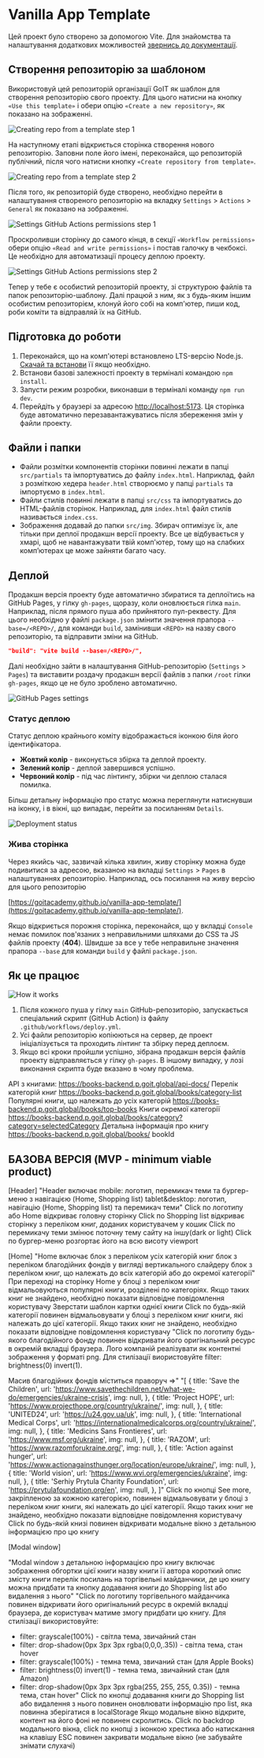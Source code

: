 # Vanilla App Template

Цей проект було створено за допомогою Vite. Для знайомства та налаштування
додаткових можливостей [звернись до документації](https://vitejs.dev/).

## Створення репозиторію за шаблоном

Використовуй цей репозиторій організації GoIT як шаблон для створення
репозиторію свого проекту. Для цього натисни на кнопку `«Use this template»` і
обери опцію `«Create a new repository»`, як показано на зображенні.

![Creating repo from a template step 1](./assets/template-step-1.png)

На наступному етапі відкриється сторінка створення нового репозиторію. Заповни
поле його імені, переконайся, що репозиторій публічний, після чого натисни
кнопку `«Create repository from template»`.

![Creating repo from a template step 2](./assets/template-step-2.png)

Після того, як репозиторій буде створено, необхідно перейти в налаштування
створеного репозиторію на вкладку `Settings` > `Actions` > `General` як показано
на зображенні.

![Settings GitHub Actions permissions step 1](./assets/gh-actions-perm-1.png)

Проскроливши сторінку до самого кінця, в секції `«Workflow permissions»` обери
опцію `«Read and write permissions»` і постав галочку в чекбоксі. Це необхідно
для автоматизації процесу деплою проекту.

![Settings GitHub Actions permissions step 2](./assets/gh-actions-perm-2.png)

Тепер у тебе є особистий репозиторій проекту, зі структурою файлів та папок
репозиторію-шаблону. Далі працюй з ним, як з будь-яким іншим особистим
репозиторієм, клонуй його собі на комп'ютер, пиши код, роби коміти та відправляй
їх на GitHub.

## Підготовка до роботи

1. Переконайся, що на комп'ютері встановлено LTS-версію Node.js.
   [Скачай та встанови](https://nodejs.org/en/) її якщо необхідно.
2. Встанови базові залежності проекту в терміналі командою `npm install`.
3. Запусти режим розробки, виконавши в терміналі команду `npm run dev`.
4. Перейдіть у браузері за адресою
   [http://localhost:5173](http://localhost:5173). Ця сторінка буде автоматично
   перезавантажуватись після збереження змін у файли проекту.

## Файли і папки

- Файли розмітки компонентів сторінки повинні лежати в папці `src/partials` та
  імпортуватись до файлу `index.html`. Наприклад, файл з розміткою хедера
  `header.html` створюємо у папці `partials` та імпортуємо в `index.html`.
- Файли стилів повинні лежати в папці `src/css` та імпортуватись до HTML-файлів
  сторінок. Наприклад, для `index.html` файл стилів називається `index.css`.
- Зображення додавай до папки `src/img`. Збирач оптимізує їх, але тільки при
  деплої продакшн версії проекту. Все це відбувається у хмарі, щоб не
  навантажувати твій комп'ютер, тому що на слабких компʼютерах це може зайняти
  багато часу.

## Деплой

Продакшн версія проекту буде автоматично збиратися та деплоїтись на GitHub
Pages, у гілку `gh-pages`, щоразу, коли оновлюється гілка `main`. Наприклад,
після прямого пуша або прийнятого пул-реквесту. Для цього необхідно у файлі
`package.json` змінити значення прапора `--base=/<REPO>/`, для команди `build`,
замінивши `<REPO>` на назву свого репозиторію, та відправити зміни на GitHub.

```json
"build": "vite build --base=/<REPO>/",
```

Далі необхідно зайти в налаштування GitHub-репозиторію (`Settings` > `Pages`) та
виставити роздачу продакшн версії файлів з папки `/root` гілки `gh-pages`, якщо
це не було зроблено автоматично.

![GitHub Pages settings](./assets/repo-settings.png)

### Статус деплою

Статус деплою крайнього коміту відображається іконкою біля його ідентифікатора.

- **Жовтий колір** - виконується збірка та деплой проекту.
- **Зелений колір** - деплой завершився успішно.
- **Червоний колір** - під час лінтингу, збірки чи деплою сталася помилка.

Більш детальну інформацію про статус можна переглянути натиснувши на іконку, і в
вікні, що випадає, перейти за посиланням `Details`.

![Deployment status](./assets/deploy-status.png)

### Жива сторінка

Через якийсь час, зазвичай кілька хвилин, живу сторінку можна буде подивитися за
адресою, вказаною на вкладці `Settings` > `Pages` в налаштуваннях репозиторію.
Наприклад, ось посилання на живу версію для цього репозиторію

[https://goitacademy.github.io/vanilla-app-template/](https://goitacademy.github.io/vanilla-app-template/).

Якщо відкриється порожня сторінка, переконайся, що у вкладці `Console` немає
помилок пов'язаних з неправильними шляхами до CSS та JS файлів проекту
(**404**). Швидше за все у тебе неправильне значення прапора `--base` для
команди `build` у файлі `package.json`.

## Як це працює

![How it works](./assets/how-it-works.png)

1. Після кожного пуша у гілку `main` GitHub-репозиторію, запускається
   спеціальний скрипт (GitHub Action) із файлу `.github/workflows/deploy.yml`.
2. Усі файли репозиторію копіюються на сервер, де проект ініціалізується та
   проходить лінтинг та збірку перед деплоєм.
3. Якщо всі кроки пройшли успішно, зібрана продакшн версія файлів проекту
   відправляється у гілку `gh-pages`. В іншому випадку, у лозі виконання скрипта
   буде вказано в чому проблема.

API з книгами: https://books-backend.p.goit.global/api-docs/ Перелік категорій
книг https://books-backend.p.goit.global/books/category-list Популярні книги, що
належать до усіх категорій https://books-backend.p.goit.global/books/top-books
Книги окремої категорії
https://books-backend.p.goit.global/books/category?category=selectedCategory
Детальна інформація про книгу https://books-backend.p.goit.global/books/ bookId

## БАЗОВА ВЕРСІЯ (MVP - minimum viable product)

[Header] "Header включає mobile: логотип, перемикач теми та бургер-меню з
навігацією (Home, Shopping list) tablet&desktop: логотип, навігацію (Home,
Shopping list) та перемикач теми" Click по логотипу або Home відкриває головну
сторінку Click по Shopping list відкриває сторінку з переліком книг, доданих
користувачем у кошик Click по перемикачу теми змінює поточну тему сайту на
іншу(dark or light) Click по бургер-меню розгортає його на всю висоту viewport

[Home] "Home включає блок з переліком усіх категорій книг блок з переліком
благодійних фондів у вигляді вертикального слайдеру блок з переліком книг, що
належать до всіх категорій або до окремої категорії" При переході на сторінку
Home у блоці з переліком книг відмальовуються популярні книги, розділені по
категоріях. Якщо таких книг не знайдено, необхідно показати відповідне
повідомлення користувачу Зверстати шаблон картки однієї книги Click по будь-якій
категорії повинен відмальовувати у блоці з переліком книг книги, які належать до
цієї категорії. Якщо таких книг не знайдено, необхідно показати відповідне
повідомлення користувачу "Click по логотипу будь-якого благодійного фонду
повинен відкривати його оригінальний ресурс в окремій вкладці браузера. Лого
компаній реалізувати як контентні зображення у форматі png. Для стилізації
виористовуйте filter: brightness(0) invert(1).

Масив благодійних фондів міститься праворуч =>" "[ { title: 'Save the Children',
url: 'https://www.savethechildren.net/what-we-do/emergencies/ukraine-crisis',
img: null, }, { title: 'Project HOPE', url:
'https://www.projecthope.org/country/ukraine/', img: null, }, { title:
'UNITED24', url: 'https://u24.gov.ua/uk', img: null, }, { title: 'International
Medical Corps', url: 'https://internationalmedicalcorps.org/country/ukraine/',
img: null, }, { title: 'Medicins Sans Frontieres', url:
'https://www.msf.org/ukraine', img: null, }, { title: 'RAZOM', url:
'https://www.razomforukraine.org/', img: null, }, { title: 'Action against
hunger', url: 'https://www.actionagainsthunger.org/location/europe/ukraine/',
img: null, }, { title: 'World vision', url:
'https://www.wvi.org/emergencies/ukraine', img: null, }, { title: 'Serhiy
Prytula Charity Foundation', url: 'https://prytulafoundation.org/en', img: null,
}, ]" Click по кнопці See more, закріпленою за кожною категорією, повинен
відмальовувати у блоці з переліком книг книги, які належать до цієї категорії.
Якщо таких книг не знайдено, необхідно показати відповідне повідомлення
користувачу Click по будь-якій книзі повинен відкривати модальне вікно з
детальною інформацією про цю книгу

[Modal window]

"Modal window з детальною інформацією про книгу включає зображення обгортки цієї
книги назву книги її автора короткий опис змісту книги перелік посилань на
торгівельні майданчики, де цю книгу можна придбати та кнопку додавання книги до
Shopping list або видалення з нього" "Click по логотипу торгівельного майданчика
повинен відкривати його оригінальний ресурс в окремій вкладці браузера, де
користувач матиме змогу придбати цю книгу. Для стилізації використовуйте:

- filter: grayscale(100%) - світла тема, звичайний стан
- filter: drop-shadow(0px 3px 3px rgba(0,0,0,.35)) - світла тема, стан hover
- filter: grayscale(100%) - темна тема, звичаний стан (для Apple Books)
- filter: brightness(0) invert(1) - темна тема, звичайний стан (для Amazon)
- filter: drop-shadow(0px 3px 3px rgba(255, 255, 255, 0.35)) - темна тема, стан
  hover" Click по кнопці додавання книги до Shopping list або видалення з нього
  повинен оновлювати інформацію про list, яка повинна зберігатися в localStorage
  Якщо модальне вікно відкрите, контент на його фоні не повинен скролитись.
  Click по backdrop модального вікна, click по кнопці з іконкою хрестика або
  натискання на клавішу ESC повинен закривати модальне вікно (не забувайте
  знімати слухачі)

